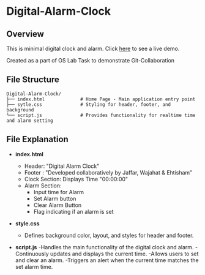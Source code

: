 # Digital-Alarm-Clock

## Overview
This is minimal digital clock and alarm. Click [here](https://jaffar-kazmi.github.io/Digital-Alarm-Clock/) to see a live demo.

Created as a part of OS Lab Task to demonstrate Git-Collaboration


## File Structure
```
Digital-Alarm-Clock/
├── index.html             # Home Page - Main application entry point
├── sytle.css              # Styling for header, footer, and background
└── script.js              # Provides functionality for realtime time and alarm setting
```

## File Explanation
- **index.html**
  - Header: "Digital Alarm Clock"
  - Footer : "Developed collaboratively by Jaffar, Wajahat & Ehtisham”
  - Clock Section: Displays Time "00:00:00" 
  - Alarm Section:
    - Input time for Alarm
    - Set Alarm button
    - Clear Alarm Button
    - Flag indicating if an alarm is set

- **style.css** 
  - Defines background color, layout, and styles for header and footer.  

- **script.js**
    -Handles the main functionality of the digital clock and alarm.
    -Continuously updates and displays the current time.
    -Allows users to set and clear an alarm.
    -Triggers an alert when the current time matches the set alarm time.


